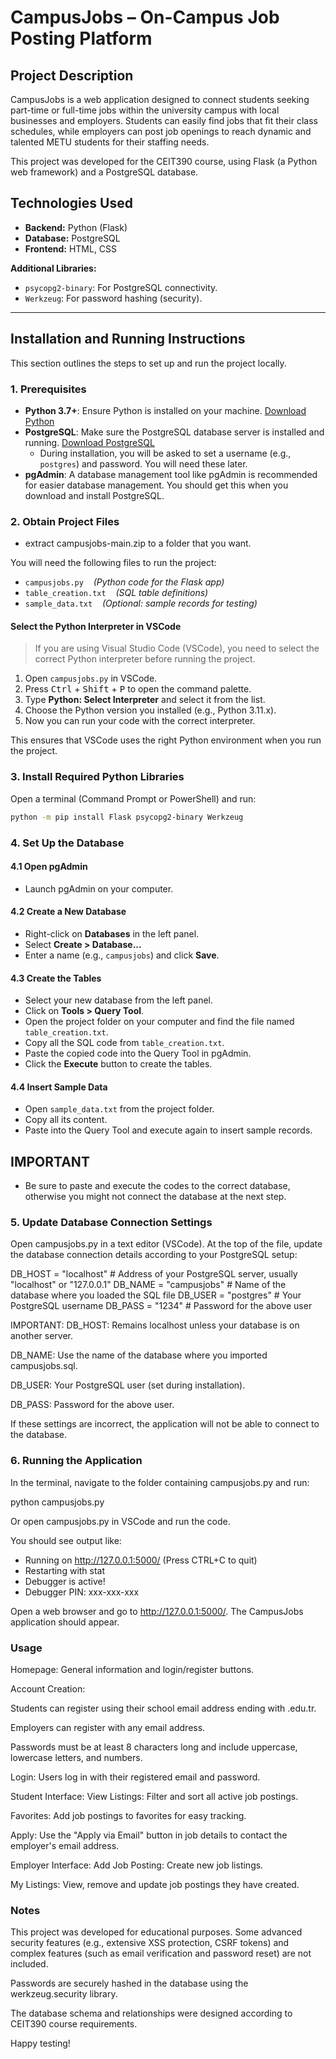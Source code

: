 # CampusJobs – On-Campus Job Posting Platform

## Project Description

CampusJobs is a web application designed to connect students seeking part-time or full-time jobs within the university campus with local businesses and employers. Students can easily find jobs that fit their class schedules, while employers can post job openings to reach dynamic and talented METU students for their staffing needs.

This project was developed for the CEIT390 course, using Flask (a Python web framework) and a PostgreSQL database.

## Technologies Used

- **Backend:** Python (Flask)
- **Database:** PostgreSQL
- **Frontend:** HTML, CSS

**Additional Libraries:**
- `psycopg2-binary`: For PostgreSQL connectivity.
- `Werkzeug`: For password hashing (security).

---

## Installation and Running Instructions

This section outlines the steps to set up and run the project locally.

### 1. Prerequisites

- **Python 3.7+**: Ensure Python is installed on your machine. [Download Python](https://www.python.org/downloads/)
- **PostgreSQL**: Make sure the PostgreSQL database server is installed and running. [Download PostgreSQL](https://www.enterprisedb.com/downloads/postgres-postgresql-downloads)
    - During installation, you will be asked to set a username (e.g., `postgres`) and password. You will need these later.
- **pgAdmin**: A database management tool like pgAdmin is recommended for easier database management. You should get this when you download and install PostgreSQL.

### 2. Obtain Project Files

- extract campusjobs-main.zip to a folder that you want.

You will need the following files to run the project:
- `campusjobs.py` &nbsp;&nbsp;&nbsp;*(Python code for the Flask app)*
- `table_creation.txt` &nbsp;&nbsp;&nbsp;*(SQL table definitions)*
- `sample_data.txt` &nbsp;&nbsp;&nbsp;*(Optional: sample records for testing)*

#### **Select the Python Interpreter in VSCode**

> If you are using Visual Studio Code (VSCode), you need to select the correct Python interpreter before running the project.

1. Open `campusjobs.py` in VSCode.
2. Press <kbd>Ctrl</kbd> + <kbd>Shift</kbd> + <kbd>P</kbd> to open the command palette.
3. Type **Python: Select Interpreter** and select it from the list.
4. Choose the Python version you installed (e.g., Python 3.11.x).
5. Now you can run your code with the correct interpreter.

This ensures that VSCode uses the right Python environment when you run the project.

### 3. Install Required Python Libraries

Open a terminal (Command Prompt or PowerShell) and run:
```bash
python -m pip install Flask psycopg2-binary Werkzeug
```

### 4. Set Up the Database

#### 4.1 Open pgAdmin
- Launch pgAdmin on your computer.

#### 4.2 Create a New Database
- Right-click on **Databases** in the left panel.
- Select **Create > Database...**
- Enter a name (e.g., `campusjobs`) and click **Save**.

#### 4.3 Create the Tables
- Select your new database from the left panel.
- Click on **Tools > Query Tool**.
- Open the project folder on your computer and find the file named `table_creation.txt`.
- Copy all the SQL code from `table_creation.txt`.
- Paste the copied code into the Query Tool in pgAdmin.
- Click the **Execute** button to create the tables.

#### 4.4 Insert Sample Data
- Open `sample_data.txt` from the project folder.
- Copy all its content.
- Paste into the Query Tool and execute again to insert sample records.

## IMPORTANT
- Be sure to paste and execute the codes to the correct database, otherwise you might not connect the database at the next step.


### 5. Update Database Connection Settings
Open campusjobs.py in a text editor (VSCode). At the top of the file, update the database connection details according to your PostgreSQL setup:

DB_HOST = "localhost"   # Address of your PostgreSQL server, usually "localhost" or "127.0.0.1"
DB_NAME = "campusjobs"  # Name of the database where you loaded the SQL file
DB_USER = "postgres"    # Your PostgreSQL username
DB_PASS = "1234"        # Password for the above user

IMPORTANT:
DB_HOST: Remains localhost unless your database is on another server.

DB_NAME: Use the name of the database where you imported campusjobs.sql.

DB_USER: Your PostgreSQL user (set during installation).

DB_PASS: Password for the above user.

If these settings are incorrect, the application will not be able to connect to the database.

### 6. Running the Application
In the terminal, navigate to the folder containing campusjobs.py and run:

python campusjobs.py

Or open campusjobs.py in VSCode and run the code.

You should see output like:

 * Running on http://127.0.0.1:5000/ (Press CTRL+C to quit)
 * Restarting with stat
 * Debugger is active!
 * Debugger PIN: xxx-xxx-xxx

Open a web browser and go to http://127.0.0.1:5000/. The CampusJobs application should appear.

### Usage
Homepage: General information and login/register buttons.

Account Creation:

Students can register using their school email address ending with .edu.tr.

Employers can register with any email address.

Passwords must be at least 8 characters long and include uppercase, lowercase letters, and numbers.

Login: Users log in with their registered email and password.

Student Interface:
View Listings: Filter and sort all active job postings.

Favorites: Add job postings to favorites for easy tracking.

Apply: Use the "Apply via Email" button in job details to contact the employer's email address.

Employer Interface:
Add Job Posting: Create new job listings.

My Listings: View, remove and update job postings they have created.

### Notes
This project was developed for educational purposes. Some advanced security features (e.g., extensive XSS protection, CSRF tokens) and complex features (such as email verification and password reset) are not included.

Passwords are securely hashed in the database using the werkzeug.security library.

The database schema and relationships were designed according to CEIT390 course requirements.

Happy testing!
